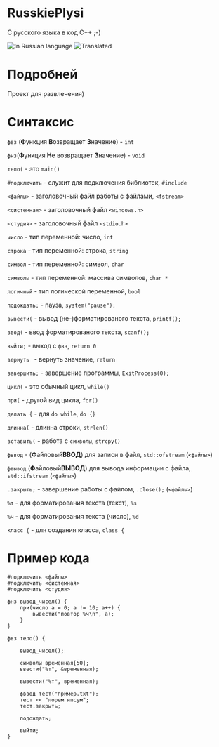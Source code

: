 # RusskiePlysi
С русского языка в код С++ ;-)

![In Russian language](https://i.imgur.com/ynuJo09.png)
![Translated](https://i.imgur.com/eKHRn58.png)

# Подробней
Проект для развлечения)

# Синтаксис
`фвз` (**Ф**ункция **В**озвращает **З**начение) - `int`

`фнз`(**Ф**ункция **Н**е возвращает **З**начение) - `void`

`тело(` - это `main()`

`#подключить` - служит для подключения библиотек, `#include`

`<файлы>` - заголовочный файл работы с файлами, `<fstream>`

`<системная>` - заголовочный файл `<windows.h>`

`<студия>` - заголовочный файл `<stdio.h>`

`число` - тип переменной: число, `int`

`строка` - тип переменной: строка, `string`

`символ` - тип переменной: символ, `char`

`символы` - тип переменной: массива символов, `char *`

`логичный` - тип логической переменной, `bool`

`подождать;` - пауза, `system("pause");`

`вывести(` - вывод (не-)форматированого текста, `printf();`

`ввод(` - ввод форматированого текста, `scanf();`

`выйти;` - выход с `фвз`, `return 0`

`вернуть ` - вернуть значение, `return `

`завершить;` - завершение программы, `ExitProcess(0);`

`цикл(` - это обычный цикл, `while()`

`при(` - другой вид цикла, `for()`

`делать {` - для `do while`, `do {}`

`длинна(` - длинна строки, `strlen()`

`вставить(` - работа с `символы`, `strcpy()`

`фввод` - (**Ф**айловый**ВВОД**) для записи в файл, `std::ofstream` (`<файлы>`)

`фвывод` (**Ф**айловый**ВЫВОД**) для вывода информации с файла, `std::ifstream` (`<файлы>`)

`.закрыть;` - завершение работы с файлом, `.close();` (`<файлы>`)

`%т` - для форматирования текста (текст), `%s`

`%ч` - для форматирования текста (число), `%d`

`класс {` - для создания класса, `class {`

# Пример кода
```
#подключить <файлы>
#подключить <системная>
#подключить <студия>

фнз вывод_чисел() {
	при(число а = 0; а != 10; a++) {
		вывести("повтор %ч\n", а);
	}
}

фвз тело() {

	вывод_чисел();
	
	символы временная[50];
	ввести("%т", &временная);
	
	вывести("%т", временная);
	
	фввод тест("пример.txt");
	тест << "лорем ипсум";
	тест.закрыть;
	
	подождать;
	
	выйти;
}
```
